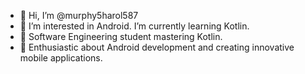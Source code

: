 - 👋 Hi, I’m @murphy5harol587
- 👀 I’m interested in Android. I’m currently learning Kotlin.
- 🌱 Software Engineering student mastering Kotlin. 
- 💞️ Enthusiastic about Android development and creating innovative mobile applications.
